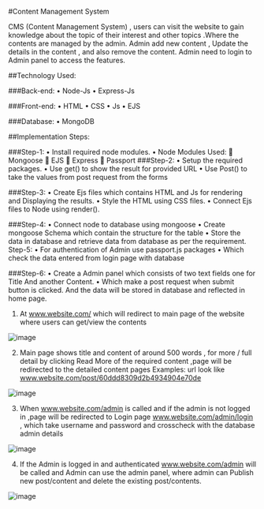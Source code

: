 #Content Management System

CMS (Content Management System) , users can visit the website to gain knowledge about the topic of their interest and other topics .Where the contents are managed by the admin.
Admin add new content , Update the details in the content , and also remove the content. Admin need to login to Admin panel to access the features.

##Technology Used:

###Back-end:
•	Node-Js
•	Express-Js

###Front-end:
•	HTML
•	CSS
•	Js
•	EJS

###Database:
•	MongoDB


##Implementation Steps:


###Step-1:
•	Install required node modules.
•	Node Modules Used:
	Mongoose
	EJS
	Express
	Passport
###Step-2:
•	Setup the required packages.
•	Use get() to show the result for provided URL
•	Use Post() to take the values from post request from the forms

###Step-3:
•	Create Ejs files which contains HTML and Js for rendering and Displaying the results.
•	Style the HTML using CSS files.
•	Connect Ejs files to Node using render().

###Step-4:
•	Connect node to database using mongoose
•	Create mongoose Schema which contain the structure for the table
•	Store the data in database and retrieve data from database as per the requirement.
Step-5:
•	For authentication of Admin use passport.js packages
•	Which check the data entered from login page with database

###Step-6:
•	Create a Admin panel which consists of two text fields one for Title 
And another Content.
•	Which make a post request when submit button is clicked.
And the data will be stored in database and reflected in home page.
 
 1.	At www.website.com/ which will redirect to main page of the website where users
can get/view the contents

 ![image](https://user-images.githubusercontent.com/60570991/181572659-eb2c913d-df02-4b76-923e-e3e0171326f2.png)

 
2.	Main page shows title and content of around 500 words , for more / full detail by clicking Read 
More of the required content ,page will be redirected to the detailed content pages
Examples: url look like www.website.com/post/60ddd8309d2b4934904e70de

![image](https://user-images.githubusercontent.com/60570991/181572848-ea2ad74a-8a90-4706-9f5d-396687bf6797.png)

3.	When  www.website.com/admin is called and if the admin is not logged in ,page will be 
redirected to Login page www.website.com/admin/login , which take username 
and password and crosscheck with the  database admin details

![image](https://user-images.githubusercontent.com/60570991/181572921-e3bc2b21-4b35-446c-b2d9-3708ff96add7.png)

4.	If the Admin is logged in and authenticated www.website.com/admin will be called and 
Admin can use the admin panel, where admin can Publish new post/content and 
delete the existing post/contents.

![image](https://user-images.githubusercontent.com/60570991/181572976-0e528fdd-44b7-4f5b-ac0d-cd1cb5564af9.png)


